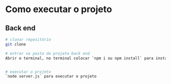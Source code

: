 # Como executar o projeto

## Back end

```bash
# clonar repositório
git clone 

# entrar na pasta do projeto back end
Abrir o terminal, no terminal colocar `npm i ou npm install` para instalar a pasta node_modules.


# executar o projeto
`node server.js` para executar o projeto
